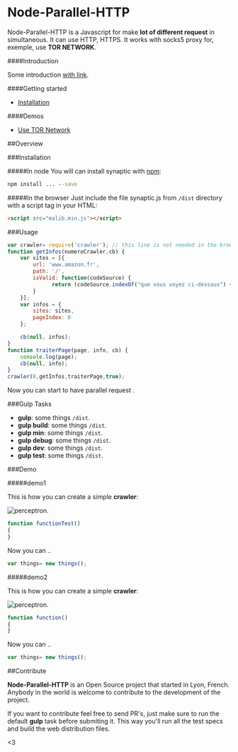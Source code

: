 Node-Parallel-HTTP
========

Node-Parallel-HTTP is a Javascript for make  **lot of different request** in simultaneous. It can use HTTP, HTTPS. It works with socks5 proxy for, exemple, use **TOR NETWORK**.

####Introduction

Some introduction [with link](http://google.fr).



####Getting started

- [Installation]()

####Demos

- [Use TOR Network]()


##Overview

###Installation

#####In node
You will can install synaptic with [npm](http://npmjs.org):

```cmd
npm install ... --save
```

#####In the browser
Just include the file synaptic.js from `/dist` directory with a script tag in your HTML:

```html
<script src="malib.min.js"></script>
```

###Usage

```javascript
var crawler= require('crawler'); // this line is not needed in the browser
function getInfos(numeroCrawler,cb) {
    var sites = [{
        url: 'www.amazon.fr',
        path: '/',
        isValid: function(codeSource) {
              return (codeSource.indexOf("que vous voyez ci-dessous") <= -1);
        }
    }];
    var infos = {
        sites: sites,
        pageIndex: 0
    };

    cb(null, infos);
}
function traiterPage(page, info, cb) {
	console.log(page);
	cb(null, info);
}
crawler(8,getInfos,traiterPage,true);
```

Now you can start to have parallel request .

###Gulp Tasks

- **gulp**: some things `/dist`.
- **gulp build**: some things `/dist`.
- **gulp min**: some things `/dist`.
- **gulp debug**: some things `/dist`.
- **gulp dev**: some things `/dist`.
- **gulp test**: some things `/dist`.

###Demo

#####demo1

This is how you can create a simple **crawler**:

![perceptron](http://engineering.naukri.com/wp-content/uploads/sites/19/2015/12/spider-web-crawl-featured.jpg).

```javascript
function functionTest()
{
}

```

Now you can ..

```javascript
var things= new things();
```
#####demo2

This is how you can create a simple **crawler**:

![perceptron](http://engineering.naukri.com/wp-content/uploads/sites/19/2015/12/spider-web-crawl-featured.jpg).

```javascript
function function()
{
}

```

Now you can ..

```javascript
var things= new things();
```

##Contribute

**Node-Parallel-HTTP** is an Open Source project that started in Lyon, French. Anybody in the world is welcome to contribute to the development of the project.

If you want to contribute feel free to send PR's, just make sure to run the default **gulp** task before submiting it. This way you'll run all the test specs and build the web distribution files.

<3

